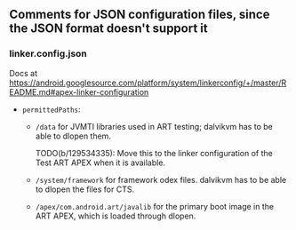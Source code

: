## Comments for JSON configuration files, since the JSON format doesn't support it

### linker.config.json

Docs at
https://android.googlesource.com/platform/system/linkerconfig/+/master/README.md#apex-linker-configuration

* `permittedPaths`:
  * `/data` for JVMTI libraries used in ART testing; dalvikvm has to be able
    to dlopen them.

    TODO(b/129534335): Move this to the linker configuration of the Test ART
    APEX when it is available.

  * `/system/framework` for framework odex files. dalvikvm has to be able to
    dlopen the files for CTS.

  * `/apex/com.android.art/javalib` for the primary boot image in the ART
    APEX, which is loaded through dlopen.
